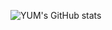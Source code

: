 ![YUM's GitHub stats](https://github-readme-stats.vercel.app/api?username=Yum&theme=react&show_icons=true)
